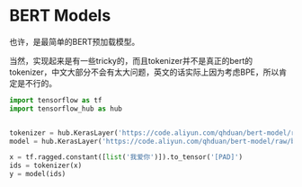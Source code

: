 # BERT Models

也许，是最简单的BERT预加载模型。

当然，实现起来是有一些tricky的，而且tokenizer并不是真正的bert的tokenizer，中文大部分不会有太大问题，英文的话实际上因为考虑BPE，所以肯定是不行的。

```python
import tensorflow as tf
import tensorflow_hub as hub


tokenizer = hub.KerasLayer('https://code.aliyun.com/qhduan/bert-model/raw/bert_simple/bert_simple_tokenizer.tar.gz')
model = hub.KerasLayer('https://code.aliyun.com/qhduan/bert-model/raw/bert_simple/bert_chinese_L-12_H-768_A-12.tar.gz')

x = tf.ragged.constant([list('我爱你')]).to_tensor('[PAD]')
ids = tokenizer(x)
y = model(ids)
```
